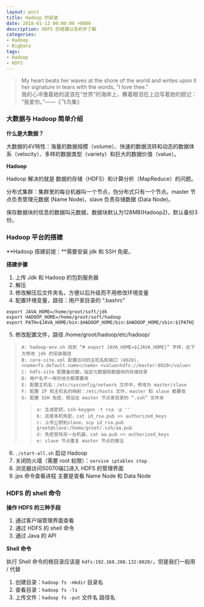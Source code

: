```yaml
---
layout: post
title: Hadoop 的安装
date: 2018-01-12 00:00:00 +0800
description: HDFS 的搭建以及初步了解
categories:
- Hadoop
- BigData
tags: 
- Hadoop
- HDFS
---
```



<blockquote class="blockquote-center">
	My heart beats her waves at the shore of the world and writes upon it her signature in tears with the words, "I love thee." <br>
	我的心冲激着她的波浪在“世界”的海岸上，蘸着眼泪在上边写着她的题记：<br> “我爱你。”——《飞鸟集》
</blockquote>

### 大数据与 Hadoop 简单介绍

**什么是大数据？**

大数据的4V特性：海量的数据规模（volume）、快速的数据流转和动态的数据体系（velocity）、多样的数据类型（variety）和巨大的数据价值（value）。

**Hadoop**

Hadoop 解决的就是 数据的存储（HDFS）和计算分析（MapReduce）的问题。

分布式集群：集群里的每台机器叫一个节点，伪分布式只有一个节点。master 节点负责管理元数据 (Name Node)，slave 负责存储数据 (Data Node)。

保存数据块的信息的数据叫元数据，数据块默认为128MB(Hadoop2)，默认备份3份。
### Hadoop 平台的搭建

**Hadoop 搭建前提：**需要安装 jdk 和 SSH 免密。

**搭建步骤**

1. 上传 Jdk 和 Hadoop 的包到服务器
2. 解压
3. 修改解压后文件夹名，方便以后升级而不用修改环境变量
4. 配置环境变量，路径：用户家目录的 “.bashrc”
``` shell
export JAVA_HOME=/home/groot/soft/jdk
export HADOOP_HOME=/home/groot/soft/hadoop
export PATH=$JAVA_HOME/bin:$HADOOP_HOME/bin:$HADOOP_HOME/sbin:${PATH}
```
5. 修改配置文件，路径 /home/groot/hadoop/etc/hadoop/
> `A: hadoop-env.sh 找到 “# export JAVA_HOME=${JAVA_HOME}” 字样，在下方修改 jdk 的安装路径 ` <br>
> `B: core-site.xml 配置访问的主机名和端口 (8020)，<name>fs.default.name</name> <value>hdfs://master:8020</value>` <br>
> `C: hdfs-site 配置备份数，指定元数据和数据块的存储目录` <br>
> `D: 用户名不一样的地方都需要改` <br>
> `E: 配置主机名：/etc/sysconfig/network 文件中，修改为 master/slave` <br>
> `F: 配置 IP 和主机名的映射：/etc/hosts 文件，master 和 slave 都要改` <br>
> `G: 配置 SSH 免密，假设在 master 节点家目录的 “.ssh” 文件夹` <br>
>> `a: 生成密钥，ssh-keygen -t rsa -p '' ` <br>
>> `b: 这是本机免密，cat id_rsa.pub >> authorized_keys` <br>
>> `c: 上传公钥到slave，scp id_rsa.pub groot@slave:/home/groot/.ssh/aa.pub` <br>
>> `d: 免密登陆另一台机器，cat aa.pub >> authorized_keys` <br>
>> `e: slave 节点重复 master 节点的做法` <br>
6. `./start-all.sh` 启动 Hadoop
7. 关闭防火墙（需要 root 权限）：`service iptables stop` <br>
8. 浏览器访问50070端口进入 HDFS 的管理界面
9. jps 命令查看进程 主要是查看 Name Node 和 Data Node

### HDFS 的 shell 命令

**操作 HDFS 的三种手段**

1. 通过客户端管理界面查看
2. 通过 HDFS 的 shell 命令
3. 通过 Java 的 API

**Shell 命令**

执行 Shell 命令的根目录应该是 `hdfs:192.168.208.132:8020/`，但是我们一般用 / 代替

1. 创建目录：`hadoop fs -mkdir` 目录名
2. 查看目录：`hadoop fs -ls`
3. 上传文件：`hadoop fs -put` 文件名 路径名

